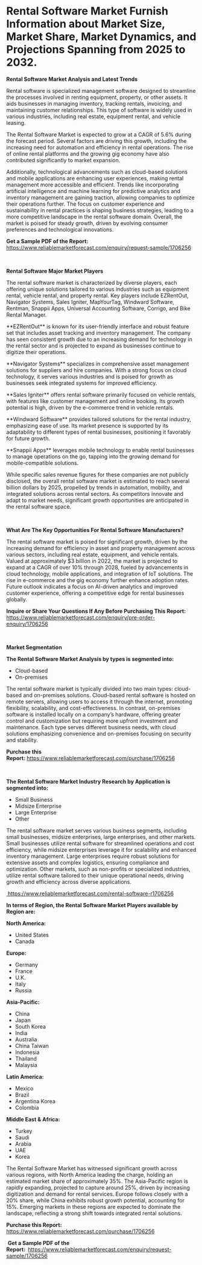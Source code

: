 <p><h1>Rental Software Market Furnish Information about Market Size, Market Share, Market Dynamics, and Projections Spanning from 2025 to 2032.</h1></p><p><strong>Rental Software Market Analysis and Latest Trends</strong></p>
<p><p>Rental software is specialized management software designed to streamline the processes involved in renting equipment, property, or other assets. It aids businesses in managing inventory, tracking rentals, invoicing, and maintaining customer relationships. This type of software is widely used in various industries, including real estate, equipment rental, and vehicle leasing.</p><p>The Rental Software Market is expected to grow at a CAGR of 5.6% during the forecast period. Several factors are driving this growth, including the increasing need for automation and efficiency in rental operations. The rise of online rental platforms and the growing gig economy have also contributed significantly to market expansion. </p><p>Additionally, technological advancements such as cloud-based solutions and mobile applications are enhancing user experiences, making rental management more accessible and efficient. Trends like incorporating artificial intelligence and machine learning for predictive analytics and inventory management are gaining traction, allowing companies to optimize their operations further. The focus on customer experience and sustainability in rental practices is shaping business strategies, leading to a more competitive landscape in the rental software domain. Overall, the market is poised for steady growth, driven by evolving consumer preferences and technological innovations.</p></p>
<p><strong>Get a Sample PDF of the Report:&nbsp;</strong> <a href="https://www.reliablemarketforecast.com/enquiry/request-sample/1706256?utm_campaign=1906&utm_medium=2&utm_source=Github&utm_content=ia&utm_term=19042025&utm_id=rental-software">https://www.reliablemarketforecast.com/enquiry/request-sample/1706256</a></p>
<p>&nbsp;</p>
<p><strong>Rental Software Major Market Players</strong></p>
<p><p>The rental software market is characterized by diverse players, each offering unique solutions tailored to various industries such as equipment rental, vehicle rental, and property rental. Key players include EZRentOut, Navigator Systems, Sales Igniter, MapYourTag, Windward Software, Rentman, Snappii Apps, Universal Accounting Software, Corrigo, and Bike Rental Manager.</p><p>**EZRentOut** is known for its user-friendly interface and robust feature set that includes asset tracking and inventory management. The company has seen consistent growth due to an increasing demand for technology in the rental sector and is projected to expand as businesses continue to digitize their operations.</p><p>**Navigator Systems** specializes in comprehensive asset management solutions for suppliers and hire companies. With a strong focus on cloud technology, it serves various industries and is poised for growth as businesses seek integrated systems for improved efficiency.</p><p>**Sales Igniter** offers rental software primarily focused on vehicle rentals, with features like customer management and online booking. Its growth potential is high, driven by the e-commerce trend in vehicle rentals.</p><p>**Windward Software** provides tailored solutions for the rental industry, emphasizing ease of use. Its market presence is supported by its adaptability to different types of rental businesses, positioning it favorably for future growth.</p><p>**Snappii Apps** leverages mobile technology to enable rental businesses to manage operations on the go, tapping into the growing demand for mobile-compatible solutions.</p><p>While specific sales revenue figures for these companies are not publicly disclosed, the overall rental software market is estimated to reach several billion dollars by 2025, propelled by trends in automation, mobility, and integrated solutions across rental sectors. As competitors innovate and adapt to market needs, significant growth opportunities are anticipated in the rental software space.</p></p>
<p>&nbsp;</p>
<p><strong>What Are The Key Opportunities For Rental Software Manufacturers?</strong></p>
<p><p>The rental software market is poised for significant growth, driven by the increasing demand for efficiency in asset and property management across various sectors, including real estate, equipment, and vehicle rentals. Valued at approximately $3 billion in 2022, the market is projected to expand at a CAGR of over 10% through 2028, fueled by advancements in cloud technology, mobile applications, and integration of IoT solutions. The rise in e-commerce and the gig economy further enhance adoption rates. Future outlook indicates a focus on AI-driven analytics and improved customer experience, offering a competitive edge for rental businesses globally.</p></p>
<p><strong>Inquire or Share Your Questions If Any Before Purchasing This Report:</strong> <a href="https://www.reliablemarketforecast.com/enquiry/pre-order-enquiry/1706256?utm_campaign=1906&utm_medium=2&utm_source=Github&utm_content=ia&utm_term=19042025&utm_id=rental-software">https://www.reliablemarketforecast.com/enquiry/pre-order-enquiry/1706256</a></p>
<p>&nbsp;</p>
<p><strong>Market Segmentation</strong></p>
<p><strong>The Rental Software Market Analysis by types is segmented into:</strong></p>
<p><ul><li>Cloud-based</li><li>On-premises</li></ul></p>
<p><p>The rental software market is typically divided into two main types: cloud-based and on-premises solutions. Cloud-based rental software is hosted on remote servers, allowing users to access it through the internet, promoting flexibility, scalability, and cost-effectiveness. In contrast, on-premises software is installed locally on a company’s hardware, offering greater control and customization but requiring more upfront investment and maintenance. Each type serves different business needs, with cloud solutions emphasizing convenience and on-premises focusing on security and stability.</p></p>
<p><strong>Purchase this Report:&nbsp;</strong><a href="https://www.reliablemarketforecast.com/purchase/1706256?utm_campaign=1906&utm_medium=2&utm_source=Github&utm_content=ia&utm_term=19042025&utm_id=rental-software">https://www.reliablemarketforecast.com/purchase/1706256</a></p>
<p>&nbsp;</p>
<p><strong>The Rental Software Market Industry Research by Application is segmented into:</strong></p>
<p><ul><li>Small Business</li><li>Midsize Enterprise</li><li>Large Enterprise</li><li>Other</li></ul></p>
<p><p>The rental software market serves various business segments, including small businesses, midsize enterprises, large enterprises, and other markets. Small businesses utilize rental software for streamlined operations and cost efficiency, while midsize enterprises leverage it for scalability and enhanced inventory management. Large enterprises require robust solutions for extensive assets and complex logistics, ensuring compliance and optimization. Other markets, such as non-profits or specialized industries, utilize rental software tailored to their unique operational needs, driving growth and efficiency across diverse applications.</p></p>
<p><a href="https://www.reliablemarketforecast.com/rental-software-r1706256?utm_campaign=1906&utm_medium=2&utm_source=Github&utm_content=ia&utm_term=19042025&utm_id=rental-software">&nbsp;https://www.reliablemarketforecast.com/rental-software-r1706256</a></p>
<p><strong>In terms of Region, the Rental Software Market Players available by Region are:</strong></p>
<p>
    <p> <strong> North America: </strong>
        <ul>
            <li>United States</li>
            <li>Canada</li>
        </ul>
        </p> 
    <p> <strong> Europe: </strong>
        <ul>
            <li>Germany</li>
            <li>France</li>
            <li>U.K.</li>
            <li>Italy</li>
            <li>Russia</li>
        </ul>
        </p> 
    <p> <strong> Asia-Pacific: </strong>
        <ul>
            <li>China</li>
            <li>Japan</li>
            <li>South Korea</li>
            <li>India</li>
            <li>Australia</li>
            <li>China Taiwan</li>
            <li>Indonesia</li>
            <li>Thailand</li>
            <li>Malaysia</li>
        </ul>
        </p> 
    <p> <strong> Latin America: </strong>
        <ul>
            <li>Mexico</li>
            <li>Brazil</li>
            <li>Argentina Korea</li>
            <li>Colombia</li>
        </ul>
        </p> 
    <p> <strong> Middle East & Africa: </strong>
        <ul>
            <li>Turkey</li>
            <li>Saudi</li>
            <li>Arabia</li>
            <li>UAE</li>
            <li>Korea</li>
        </ul>
    </p>
    </p>
<p><p>The Rental Software Market has witnessed significant growth across various regions, with North America leading the charge, holding an estimated market share of approximately 35%. The Asia-Pacific region is rapidly expanding, projected to capture around 25%, driven by increasing digitization and demand for rental services. Europe follows closely with a 20% share, while China exhibits robust growth potential, accounting for 15%. Emerging markets in these regions are expected to dominate the landscape, reflecting a strong shift towards integrated rental solutions.</p></p>
<p><strong>Purchase this Report: </strong><a href="https://www.reliablemarketforecast.com/purchase/1706256?utm_campaign=1906&utm_medium=2&utm_source=Github&utm_content=ia&utm_term=19042025&utm_id=rental-software">https://www.reliablemarketforecast.com/purchase/1706256</a></p>
<p>&nbsp;<strong>Get a Sample PDF of the Report:&nbsp;&nbsp;</strong><a href="https://www.reliablemarketforecast.com/enquiry/request-sample/1706256?utm_campaign=1906&utm_medium=2&utm_source=Github&utm_content=ia&utm_term=19042025&utm_id=rental-software">https://www.reliablemarketforecast.com/enquiry/request-sample/1706256</a></p>
<p><strong></strong></p>
<p><p></p><p></p><p></p></p>